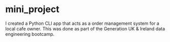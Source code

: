 # mini_project
I created a Python CLI app that acts as a order management system for a local cafe owner. This was done as part of the Generation UK &amp; Ireland data engineering bootcamp. 
